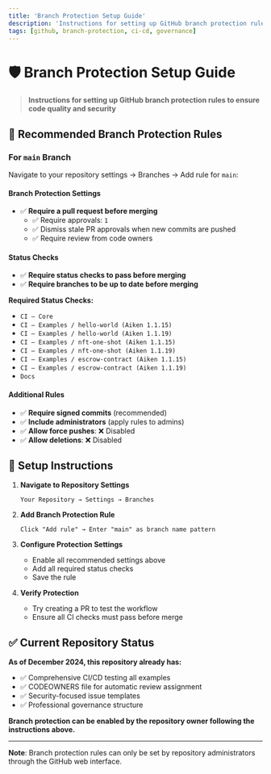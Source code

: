 ```yaml
---
title: 'Branch Protection Setup Guide'
description: 'Instructions for setting up GitHub branch protection rules'
tags: [github, branch-protection, ci-cd, governance]
---
```


# 🛡️ Branch Protection Setup Guide

> **Instructions for setting up GitHub branch protection rules to ensure code quality and security**

## 🎯 **Recommended Branch Protection Rules**

### **For `main` Branch**

Navigate to your repository settings → Branches → Add rule for `main`:

#### **Branch Protection Settings**
- ✅ **Require a pull request before merging**
  - ✅ Require approvals: `1`
  - ✅ Dismiss stale PR approvals when new commits are pushed
  - ✅ Require review from code owners

#### **Status Checks**
- ✅ **Require status checks to pass before merging**
- ✅ **Require branches to be up to date before merging**

**Required Status Checks:**
- `CI – Core`
- `CI – Examples / hello-world (Aiken 1.1.15)`
- `CI – Examples / hello-world (Aiken 1.1.19)`
- `CI – Examples / nft-one-shot (Aiken 1.1.15)`
- `CI – Examples / nft-one-shot (Aiken 1.1.19)`
- `CI – Examples / escrow-contract (Aiken 1.1.15)`
- `CI – Examples / escrow-contract (Aiken 1.1.19)`
- `Docs`

#### **Additional Rules**
- ✅ **Require signed commits** (recommended)
- ✅ **Include administrators** (apply rules to admins)
- ✅ **Allow force pushes**: ❌ Disabled
- ✅ **Allow deletions**: ❌ Disabled

## 🔧 **Setup Instructions**

1. **Navigate to Repository Settings**
   ```
   Your Repository → Settings → Branches
   ```

2. **Add Branch Protection Rule**
   ```
   Click "Add rule" → Enter "main" as branch name pattern
   ```

3. **Configure Protection Settings**
   - Enable all recommended settings above
   - Add all required status checks
   - Save the rule

4. **Verify Protection**
   - Try creating a PR to test the workflow
   - Ensure all CI checks must pass before merge

## ✅ **Current Repository Status**

**As of December 2024, this repository already has:**
- ✅ Comprehensive CI/CD testing all examples
- ✅ CODEOWNERS file for automatic review assignment
- ✅ Security-focused issue templates
- ✅ Professional governance structure

**Branch protection can be enabled by the repository owner following the instructions above.**

---

**Note**: Branch protection rules can only be set by repository administrators through the GitHub web interface.
